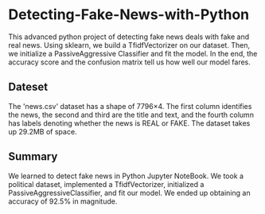 # Detecting-Fake-News-with-Python
This advanced python project of detecting fake news deals with fake and real news. Using sklearn, we build a TfidfVectorizer on our dataset. Then, we initialize a PassiveAggressive Classifier and fit the model. In the end, the accuracy score and the confusion matrix tell us how well our model fares.

## Dateset
The 'news.csv' dataset has a shape of 7796×4. The first column identifies the news, the second and third are the title and text, and the fourth column has labels denoting whether the news is REAL or FAKE. The dataset takes up 29.2MB of space.


## Summary
We learned to detect fake news in Python Jupyter NoteBook. We took a political dataset, implemented a TfidfVectorizer, initialized a PassiveAggressiveClassifier, and fit our model. We ended up obtaining an accuracy of 92.5% in magnitude.
